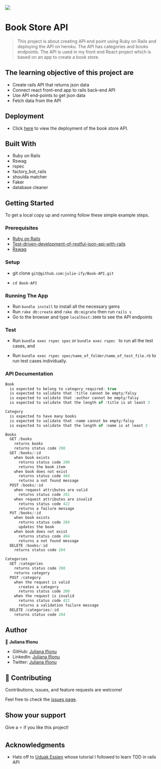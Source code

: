 ![](https://img.shields.io/badge/Microverse-blueviolet)

# Book Store API

> This project is about creating API end point using Ruby on Rails and deploying the API on heroku. The API has categories and books endpoints. The API is used in my front end React project which is based on an app to create a book store.

## The learning objective of this project are

- Create rails API that returns json data
- Connect react front-end app to rails back-end API
- Use API end-points to get json data
- Fetch data from the API

## Deployment

- Click [here](https://lunar-hotel-backend.herokuapp.com/) to view the deployment of the book store API.

## Built With

- Ruby on Rails
- Rswag
- rspec
- factory_bot_rails
- shoulda matcher
- Faker
- database cleaner

## Getting Started

To get a local copy up and running follow these simple example steps.

### Prerequisites

- [Ruby on Rails](https://guides.rubyonrails.org/getting_started.html)
- [Test-driven-development-of-restful-json-api-with-rails](https://www.microverse.org/blog/test-driven-development-of-restful-json-api-with-rails)
- [Rswag](https://github.com/rswag/rswag)

### Setup

- git clone `git@github.com:julie-ify/Book-API.git`

- `cd Book-API`

### Running The App

- Run `bundle install` to install all the necessary gems
- Run `rake db:create` and `rake db:migrate` then run `rails s`
- Go to the browser and type `localhost:3000` to see the API endpoints

### Test

- Run `bundle exec rspec spec` or `bundle exec rspec ` to run all the test cases, and

- Run `bundle exec rspec spec/name_of_folder/name_of_test_file.rb` to run test cases individually.

### API Documentation

```js
Book
  is expected to belong to category required: true
  is expected to validate that :title cannot be empty/falsy
  is expected to validate that :author cannot be empty/falsy
  is expected to validate that the length of :title is at least 3

Category
  is expected to have many books
  is expected to validate that :name cannot be empty/falsy
  is expected to validate that the length of :name is at least 3

Books
  GET /books
    returns books
    returns status code 200
  GET /books/:id
    when book exists
      returns status code 200
      returns the book item
    when book does not exist
      returns status code 404
      returns a not found message
  POST /books/:id
    when request attributes are valid
      returns status code 201
    when request attributes are invalid
      returns status code 422
      returns a failure message
  PUT /books/:id
    when book exists
      returns status code 204
      updates the book
    when book does not exist
      returns status code 404
      returns a not found message
  DELETE /books/:id
    returns status code 204

Categories
  GET /categories
    returns status code 200
    returns category
  POST /category
    when the request is valid
      creates a category
      returns status code 200
    when the request is invalid
      returns status code 422
      returns a validation failure message
  DELETE /categories/:id
    returns status code 204
```

## Author

👤 **Juliana Ifionu**

- GitHub: [Juliana Ifionu](https://github.com/julie-ify)
- LinkedIn: [Juliana Ifionu](https://www.linkedin.com/in/e-ifionu/)
- Twitter: [Juliana Ifionu](https://twitter.com/juliana_ifionu)

## 🤝 Contributing

Contributions, issues, and feature requests are welcome!

Feel free to check the [issues page](hhttps://github.com/julie-ify/Book-API/issues).

## Show your support

Give a ⭐️ if you like this project!

## Acknowledgments

- Hats off to [Uduak Essien](https://www.microverse.org/blog-authors/uduak-essien) whose tutorial I followed to learn TDD in rails API
